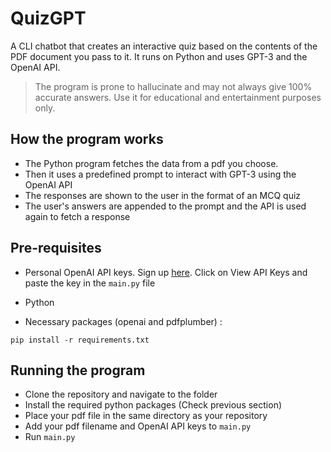 # QuizGPT

A CLI chatbot that creates an interactive quiz based on the contents of the PDF document you pass to it. It runs on Python and uses GPT-3 and the OpenAI API.

> The program is prone to hallucinate and may not always give 100% accurate answers. Use it for educational and entertainment purposes only.

## How the program works

- The Python program fetches the data from a pdf you choose.
- Then it uses a predefined prompt to interact with GPT-3 using the OpenAI API
- The responses are shown to the user in the format of an MCQ quiz
- The user's answers are appended to the prompt and the API is used again to fetch a response

## Pre-requisites
- Personal OpenAI API keys. Sign up [here](https://platform.openai.com/account/api-keys). Click on View API Keys and paste the key in the `main.py` file

- Python

- Necessary packages (openai and pdfplumber) :

```
pip install -r requirements.txt

```

## Running the program
- Clone the repository and navigate to the folder
- Install the required python packages (Check previous section)
- Place your pdf file in the same directory as your repository
- Add your pdf filename and OpenAI API keys to `main.py` 
- Run `main.py`
